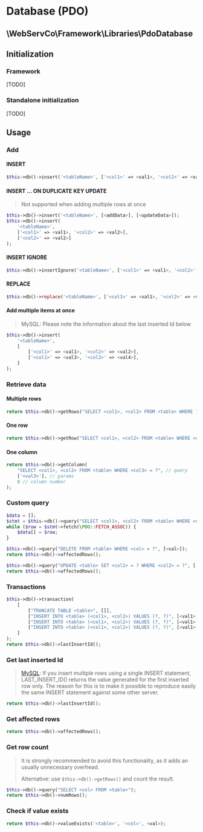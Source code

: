 # Database (PDO)

## \WebServCo\Framework\Libraries\PdoDatabase

## Initialization

### Framework

[TODO]

### Standalone initialization

[TODO]

## Usage

### Add

#### INSERT

```php
$this->db()->insert('<tableName>', ['<col1>' => <val1>, '<col2>' => <val2>]);
```

#### INSERT ... ON DUPLICATE KEY UPDATE

> Not supported when adding multiple rows at once

```php
$this->db()->insert('<tableName>', [<addData>], [<updateData>]);
$this->db()->insert(
    '<tableName>',
    ['<col1>' => <val1>, '<col2>' => <val2>],
    ['<col2>' => <val2>]
);
```

#### INSERT IGNORE

```php
$this->db()->insertIgnore('<tableName>', ['<col1>' => <val1>, '<col2>' => <val2>]);
```

#### REPLACE

```php
$this->db()->replace('<tableName>', ['<col1>' => <val1>, '<col2>' => <val2>]);
```

#### Add multiple items at once

> MySQL: Please note the information about the last inserted Id below

```php
$this->db()->insert(
    '<tableName>',
    [
        ['<col1>' => <val1>, '<col2>' => <val2>],
        ['<col1>' => <val3>, '<col2>' => <val4>],
    ]
);
```

### Retrieve data

#### Multiple rows

```php
return $this->db()->getRows("SELECT <col1>, <col2> FROM <table> WHERE 1", []);
```

#### One row
```php
return $this->db()->getRow("SELECT <col1>, <col2> FROM <table> WHERE <col3> = ?", ['<val3>']);
```

#### One column
```php
return $this->db()->getColumn(
    "SELECT <col1>, <col2> FROM <table> WHERE <col3> = ?", // query
    ['<val3>'], // params
    0 // column number
);
```

### Custom query

```php
$data = [];
$stmt = $this->db()->query("SELECT <col1>, <col2> FROM <table> WHERE <col3> = ?", ['<val3>']);
while ($row = $stmt->fetch(\PDO::FETCH_ASSOC)) {
    $data[] = $row;
}
```

```php
$this->db()->query("DELETE FROM <table> WHERE <col> = ?", [<val>]);
return $this->db()->affectedRows();
```

```php
$this->db()->query("UPDATE <table> SET <col1> = ? WHERE <col2> = ?", ['<val1>', '<val2>']);
return $this->db()->affectedRows();
```

### Transactions

```php
$this->db()->transaction(
    [
        ["TRUNCATE TABLE <table>", []],
        ["INSERT INTO <table> (<col1>, <col2>) VALUES (?, ?)", [<val1>, <val2>]],
        ["INSERT INTO <table> (<col1>, <col2>) VALUES (?, ?)", [<val1>, <val2>]],
        ["INSERT INTO <table> (<col1>, <col2>) VALUES (?, ?)", [<val1>, <val2>]],
    ]
);
return $this->db()->lastInsertId();
```

### Get last inserted Id

> [MySQL](https://dev.mysql.com/doc/refman/5.5/en/information-functions.html#function_last-insert-id):
> If you insert multiple rows using a single INSERT statement, LAST_INSERT_ID() returns the value generated for the first inserted row only. The reason for this is to make it possible to reproduce easily the same INSERT statement against some other server.

```php
return $this->db()->lastInsertId();
```

### Get affected rows

```php
return $this->db()->affectedRows();
```

### Get row count

> It is strongly recommended to avoid this functionality, as it adds an usually unnecessary overhead.
>
> Alternative: use `$this->db()->getRows()` and count the result.

```php
$this->db()->query("SELECT <col> FROM <table>");
return $this->db()->numRows();
```

### Check if value exists
```php
return $this->db()->valueExists('<table>', '<col>', <val>);
```
